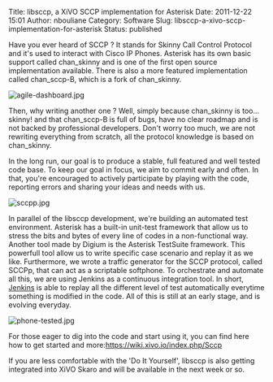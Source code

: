 Title: libsccp, a XiVO SCCP implementation for Asterisk
Date: 2011-12-22 15:01
Author: nbouliane
Category: Software
Slug: libsccp-a-xivo-sccp-implementation-for-asterisk
Status: published

Have you ever heard of SCCP ? It stands for Skinny Call Control Protocol
and it's used to interact with Cisco IP Phones. Asterisk has its own
basic support called chan\_skinny and is one of the first open source
implementation available. There is also a more featured implementation
called chan\_sccp-B, which is a fork of chan\_skinny.

![agile-dashboard.jpg](/public/libsccp/.agile-dashboard_s.jpg "agile-dashboard.jpg, déc. 2011")

Then, why writing another one ? Well, simply because chan\_skinny is
too... skinny! and that chan\_sccp-B is full of bugs, have no clear
roadmap and is not backed by professional developers. Don't worry too
much, we are not rewriting everything from scratch, all the protocol
knowledge is based on chan\_skinny.

In the long run, our goal is to produce a stable, full featured and well
tested code base. To keep our goal in focus, we aim to commit early and
often. In that, you're encouraged to actively participate by playing
with the code, reporting errors and sharing your ideas and needs with
us.

![sccpp.jpg](/public/libsccp/.sccpp_s.jpg "sccpp.jpg, déc. 2011")

In parallel of the libsccp development, we're building an automated test
environment. Asterisk has a built-in unit-test framework that allow us
to stress the bits and bytes of every line of codes in a non-functional
way. Another tool made by Digium is the Asterisk TestSuite framework.
This powerfull tool allow us to write specific case scenario and replay
it as we like. Furthermore, we wrote a traffic generator for the SCCP
protocol, called SCCPp, that can act as a scriptable softphone. To
orchestrate and automate all this, we are using Jenkins as a continuous
integration tool. In short, [Jenkins](http://jenkins.xivo.io/) is able
to replay all the different level of test automatically everytime
something is modified in the code. All of this is still at an early
stage, and is evolving everyday.

![phone-tested.jpg](/public/libsccp/.phone-tested_s.jpg "phone-tested.jpg, déc. 2011")

For those eager to dig into the code and start using it, you can find
here how to get started and more:<https://wiki.xivo.io/index.php/Sccp>

If you are less comfortable with the 'Do It Yourself', libsccp is also
getting integrated into XiVO Skaro and will be available in the next
week or so.

</p>

